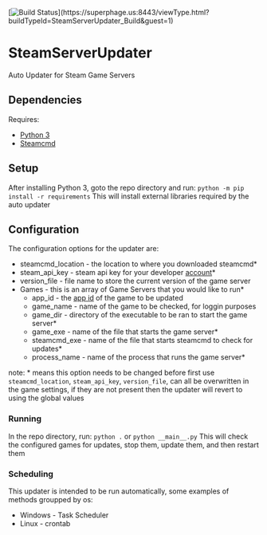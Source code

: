 [![Build Status](https://superphage.us:8443/app/rest/builds/buildType\(id:SteamServerUpdater_Build\)/statusIcon)](https://superphage.us:8443/viewType.html?buildTypeId=SteamServerUpdater_Build&guest=1)

# SteamServerUpdater
Auto Updater for Steam Game Servers

## Dependencies
Requires:
* [Python 3](https://www.python.org/download/releases/3.0/)
* [Steamcmd](https://developer.valvesoftware.com/wiki/SteamCMD)

## Setup
After installing Python 3, goto the repo directory and run:
`python -m pip install -r requirements`
This will install external libraries required by the auto updater

## Configuration
The configuration options for the updater are:
* steamcmd_location - the location to where you downloaded steamcmd*
* steam_api_key - steam api key for your developer [account](https://steamcommunity.com/dev/apikey)*
* version_file - file name to store the current version of the game server
* Games - this is an array of Game Servers that you would like to run*
  * app_id - the [app id](https://steamdb.info/) of the game to be updated
  * game_name - name of the game to be checked, for loggin purposes
  * game_dir - directory of the executable to be ran to start the game server*
  * game_exe - name of the file that starts the game server*
  * steamcmd_exe - name of the file that starts steamcmd to check for updates*
  * process_name - name of the process that runs the game server*

note: * means this option needs to be changed before first use
`steamcmd_location`, `steam_api_key`, `version_file`, can all be overwritten in the game settings, if they are not present then the updater will revert to using the global values

### Running
In the repo directory, run:
`python .` or `python __main__.py`
This will check the configured games for updates, stop them, update them, and then restart them

### Scheduling
This updater is intended to be run automatically, some examples of methods groupped by os:
* Windows - Task Scheduler
* Linux - crontab 
